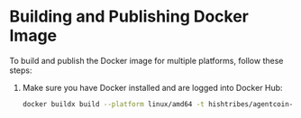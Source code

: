 # Building and Publishing Docker Image

To build and publish the Docker image for multiple platforms, follow these steps:

1. Make sure you have Docker installed and are logged into Docker Hub:

   ```bash
   docker buildx build --platform linux/amd64 -t hishtribes/agentcoin-runtime --push .
   ```
